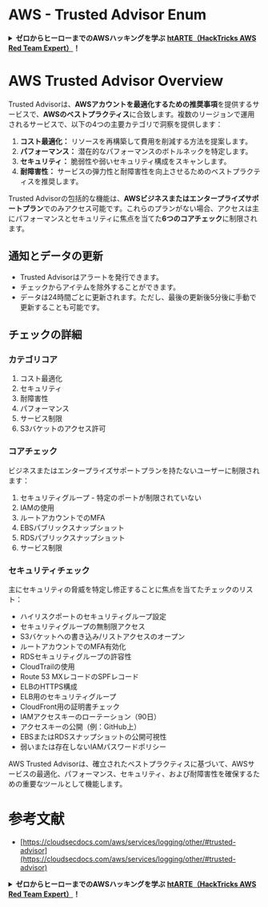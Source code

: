 # AWS - Trusted Advisor Enum

<details>

<summary><strong>ゼロからヒーローまでのAWSハッキングを学ぶ</strong> <a href="https://training.hacktricks.xyz/courses/arte"><strong>htARTE（HackTricks AWS Red Team Expert）</strong></a><strong>！</strong></summary>

HackTricksをサポートする他の方法：

* **HackTricksで企業を宣伝したい**または**HackTricksをPDFでダウンロードしたい場合**は[**SUBSCRIPTION PLANS**](https://github.com/sponsors/carlospolop)をチェックしてください！
* [**公式PEASS＆HackTricksグッズ**](https://peass.creator-spring.com)を入手する
* [**The PEASS Family**](https://opensea.io/collection/the-peass-family)を発見し、独占的な[**NFTs**](https://opensea.io/collection/the-peass-family)のコレクションを見つける
* **💬 [Discordグループ](https://discord.gg/hRep4RUj7f)**に参加するか、[telegramグループ](https://t.me/peass)に参加するか、**Twitter** 🐦で**フォロー**する[**@hacktricks_live**](https://twitter.com/hacktricks_live)**。**
* **ハッキングトリックを共有するには、**[**HackTricks**](https://github.com/carlospolop/hacktricks)と[**HackTricks Cloud**](https://github.com/carlospolop/hacktricks-cloud)のGitHubリポジトリにPRを提出してください。

</details>

# AWS Trusted Advisor Overview

Trusted Advisorは、**AWSアカウントを最適化するための推奨事項**を提供するサービスで、**AWSのベストプラクティス**に合致します。複数のリージョンで運用されるサービスで、以下の4つの主要カテゴリで洞察を提供します：

1. **コスト最適化：** リソースを再構築して費用を削減する方法を提案します。
2. **パフォーマンス：** 潜在的なパフォーマンスのボトルネックを特定します。
3. **セキュリティ：** 脆弱性や弱いセキュリティ構成をスキャンします。
4. **耐障害性：** サービスの弾力性と耐障害性を向上させるためのベストプラクティスを推奨します。

Trusted Advisorの包括的な機能は、**AWSビジネスまたはエンタープライズサポートプラン**でのみアクセス可能です。これらのプランがない場合、アクセスは主にパフォーマンスとセキュリティに焦点を当てた**6つのコアチェック**に制限されます。

## 通知とデータの更新

- Trusted Advisorはアラートを発行できます。
- チェックからアイテムを除外することができます。
- データは24時間ごとに更新されます。ただし、最後の更新後5分後に手動で更新することも可能です。

## **チェックの詳細**

### カテゴリコア

1. コスト最適化
2. セキュリティ
3. 耐障害性
4. パフォーマンス
5. サービス制限
6. S3バケットのアクセス許可

### コアチェック

ビジネスまたはエンタープライズサポートプランを持たないユーザーに制限されます：

1. セキュリティグループ - 特定のポートが制限されていない
2. IAMの使用
3. ルートアカウントでのMFA
4. EBSパブリックスナップショット
5. RDSパブリックスナップショット
6. サービス制限

### セキュリティチェック

主にセキュリティの脅威を特定し修正することに焦点を当てたチェックのリスト：

- ハイリスクポートのセキュリティグループ設定
- セキュリティグループの無制限アクセス
- S3バケットへの書き込み/リストアクセスのオープン
- ルートアカウントでのMFA有効化
- RDSセキュリティグループの許容性
- CloudTrailの使用
- Route 53 MXレコードのSPFレコード
- ELBのHTTPS構成
- ELB用のセキュリティグループ
- CloudFront用の証明書チェック
- IAMアクセスキーのローテーション（90日）
- アクセスキーの公開（例：GitHub上）
- EBSまたはRDSスナップショットの公開可視性
- 弱いまたは存在しないIAMパスワードポリシー

AWS Trusted Advisorは、確立されたベストプラクティスに基づいて、AWSサービスの最適化、パフォーマンス、セキュリティ、および耐障害性を確保するための重要なツールとして機能します。


# **参考文献**

* [https://cloudsecdocs.com/aws/services/logging/other/#trusted-advisor](https://cloudsecdocs.com/aws/services/logging/other/#trusted-advisor)

<details>

<summary><strong>ゼロからヒーローまでのAWSハッキングを学ぶ</strong> <a href="https://training.hacktricks.xyz/courses/arte"><strong>htARTE（HackTricks AWS Red Team Expert）</strong></a><strong>！</strong></summary>

HackTricksをサポートする他の方法：

* **HackTricksで企業を宣伝したい**または**HackTricksをPDFでダウンロードしたい場合**は[**SUBSCRIPTION PLANS**](https://github.com/sponsors/carlospolop)をチェックしてください！
* [**公式PEASS＆HackTricksグッズ**](https://peass.creator-spring.com)を入手する
* [**The PEASS Family**](https://opensea.io/collection/the-peass-family)を発見し、独占的な[**NFTs**](https://opensea.io/collection/the-peass-family)のコレクションを見つける
* **💬 [Discordグループ](https://discord.gg/hRep4RUj7f)**に参加するか、[telegramグループ](https://t.me/peass)に参加するか、**Twitter** 🐦で**フォロー**する[**@hacktricks_live**](https://twitter.com/hacktricks_live)**。**
* **ハッキングトリックを共有するには、**[**HackTricks**](https://github.com/carlospolop/hacktricks)と[**HackTricks Cloud**](https://github.com/carlospolop/hacktricks-cloud)のGitHubリポジトリにPRを提出してください。

</details>
